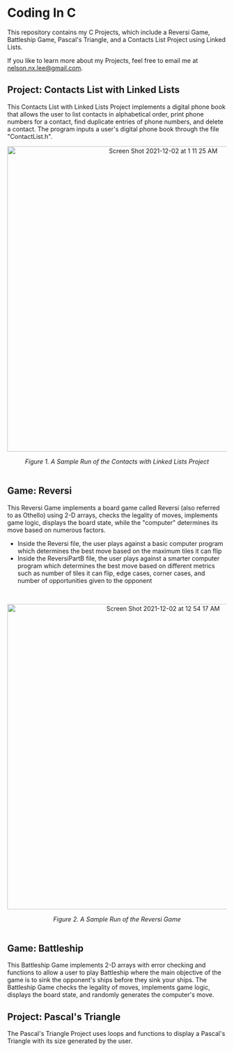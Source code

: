 <h1>
  Coding In C
</h1>

This repository contains my C Projects, which include a Reversi Game, Battleship Game, Pascal's Triangle, and a Contacts List Project using Linked Lists.

If you like to learn more about my Projects, feel free to email me at nelson.nx.lee@gmail.com.

<h2>
  Project: Contacts List with Linked Lists
</h2>

This Contacts List with Linked Lists Project implements a digital phone book that allows the user to list contacts in alphabetical order, print phone numbers for a contact, find duplicate entries of phone numbers, and delete a contact. The program inputs a user's digital phone book through the file "ContactList.h". 
<br>
<p align="center">
  <img width="700" alt="Screen Shot 2021-12-02 at 1 11 25 AM" src="https://user-images.githubusercontent.com/85120900/144367794-4d513c6d-d1b4-4fbf-bf2e-2117bd90ccef.png">
</p>
<div align="center">
  <i>
    Figure 1. A Sample Run of the Contacts with Linked Lists Project
  </i> 
</div>
<br>

<h2>
  Game: Reversi
</h2>

This Reversi Game implements a board game called Reversi (also referred to as Othello) using 2-D arrays, checks the legality of moves, implements game logic, displays the board state, while the "computer" determines its move based on numerous factors.

- Inside the Reversi file, the user plays against a basic computer program which determines the best move based on the maximum tiles it can flip
- Inside the ReversiPartB file, the user plays against a smarter computer program which determines the best move based on different metrics such as number of tiles it can flip, edge cases, corner cases, and number of opportunities given to the opponent

<br>
<p align="center">
  <img width="700" alt="Screen Shot 2021-12-02 at 12 54 17 AM" src="https://user-images.githubusercontent.com/85120900/144365808-33a46ae7-60b4-4bd5-8ffe-fd017ecb978e.png">
</p>
<div align="center">
  <i>
    Figure 2. A Sample Run of the Reversi Game
  </i> 
</div>
<br>
<h2>
  Game: Battleship
</h2>

This Battleship Game implements 2-D arrays with error checking and functions to allow a user to play Battleship where the main objective of the game is to sink the opponent's ships before they sink your ships. The Battleship Game checks the legality of moves, implements game logic, displays the board state, and randomly generates the computer's move.

<h2>
  Project: Pascal's Triangle
</h2>

The Pascal's Triangle Project uses loops and functions to display a Pascal's Triangle with its size generated by the user.
